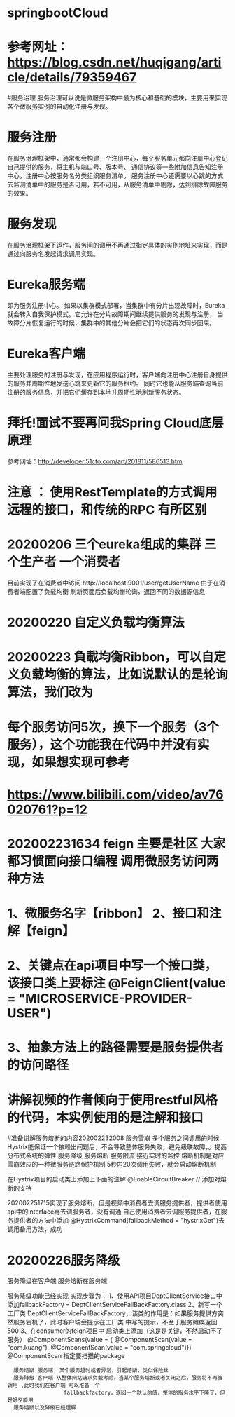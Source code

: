 # springbootCloud
# 参考网址：https://blog.csdn.net/huqigang/article/details/79359467
#服务治理
 服务治理可以说是微服务架构中最为核心和基础的模块，主要用来实现各个微服务实例的自动化注册与发现。
# 服务注册
 在服务治理框架中，通常都会构建一个注册中心，每个服务单元都向注册中心登记自己提供的服务，将主机与端口号、版本号、
 通信协议等一些附加信息告知注册中心，注册中心按服务名分类组织服务清单。
 服务注册中心还需要以心跳的方式去监测清单中的服务是否可用，若不可用，从服务清单中剔除，达到排除故障服务的效果。
# 服务发现
  在服务治理框架下运作，服务间的调用不再通过指定具体的实例地址来实现，而是通过向服务名发起请求调用实现。
# Eureka服务端
  即为服务注册中心。 
  如果以集群模式部署，当集群中有分片出现故障时，Eureka就会转入自我保护模式。它允许在分片故障期间继续提供服务的发现与注册，
  当故障分片恢复运行的时候，集群中的其他分片会把它们的状态再次同步回来。
# Eureka客户端
 主要处理服务的注册与发现，在应用程序运行时，客户端向注册中心注册自身提供的服务并周期性地发送心跳来更新它的服务租约。 
 同时它也能从服务端查询当前注册的服务信息，并把它们缓存到本地并周期性地刷新服务状态。
 
 
 # 拜托!面试不要再问我Spring Cloud底层原理
   参考网址：http://developer.51cto.com/art/201811/586513.htm
   
# 注意 ： 使用RestTemplate的方式调用远程的接口，和传统的RPC 有所区别

# 20200206 三个eureka组成的集群 三个生产者 一个消费者
   目前实现了在消费者中访问 http://localhost:9001/user/getUserName
   由于在消费者端配置了负载均衡 刷新页面后负载均衡轮询，返回不同的数据源信息
  
# 20200220 自定义负载均衡算法
# 20200223 負載均衡Ribbon，可以自定义负载均衡的算法，比如说默认的是轮询算法，我们改为
# 每个服务访问5次，换下一个服务（3个服务），这个功能我在代码中并没有实现，如果想实现可参考
# https://www.bilibili.com/video/av76020761?p=12

# 202002231634 feign 主要是社区 大家都习惯面向接口编程 调用微服务访问两种方法
# 1、微服务名字【ribbon】 2、接口和注解【feign】 
# 2、关键点在api项目中写一个接口类，该接口类上要标注 @FeignClient(value = "MICROSERVICE-PROVIDER-USER")
# 3、抽象方法上的路径需要是服务提供者的访问路径
# 讲解视频的作者倾向于使用restful风格的代码，本实例使用的是注解和接口

 #准备讲解服务熔断的内容202002232008 服务雪崩 多个服务之间调用的时候
   Hystrix能保证一个依赖出问题后，不会导致整体服务失败，避免级联故障，。提高分布式系统的弹性
   服务降级 服务熔断 服务限流 接近实时的监控
   熔断机制是对应雪崩效应的一种微服务链路保护机制 5秒内20次调用失败，就会启动熔断机制
   
   在Hystrix项目的启动类上添加上下面的注解
   @EnableCircuitBreaker // 添加对熔断的支持
   
   202002251715实现了服务熔断，但是视频中消费者去调服务提供者，提供者使用api中的interface再去调服务者，没有调通
   自己使用消费者去调服务提供者，在服务提供者的方法中添加 @HystrixCommand(fallbackMethod = "hystrixGet")去调用备用方法，成功
    
   # 20200226服务降级
   服务降级在客户端  服务熔断在服务端
   
   服务降级功能已经实现
   实现步骤为：
   1、使用API项目DeptClientService接口中添加fallbackFactory = DeptClientServiceFallBackFactory.class
   2、新写一个工厂类 DeptClientServiceFallBackFactory，该类的作用是：如果服务提供方突然服务宕机了，此时客户端会提示在工厂类
      中写的提示，不至于服务瘫痪返回500
   3、在consumer的feign项目中
      启动类上添加（这是是关键，不然启动不了服务）
      @ComponentScans(value =  { @ComponentScan(value = "com.kuang"), @ComponentScan(value = "com.springcloud")})
      @ComponentScan 指定要扫描的package
      
      服务熔断 服务端  某个服务超时或者异常，引起熔断，类似保险丝
      服务降级 客户端 从整体网站请求负载考虑，当某个服务熔断或者关闭之后，服务将不再被调用 ,此时我们在客户端 可以准备一个
                      fallbackfactory，返回一个默认的值，整体的服务水平下降了，但是好歹能用
      服务熔断以及降级已经理解